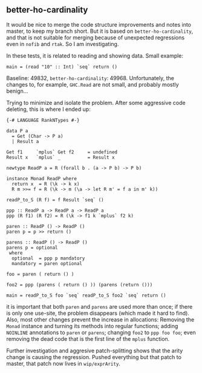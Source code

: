 ## better-ho-cardinality



It would be nice to merge the code structure improvements and notes into master, to keep my branch short. But it is based on `better-ho-cardinality`, and that is not suitable for merging because of unexpected regressions even in `nofib` and `rtak`. So I am investigating.



In these tests, it is related to reading and showing data. Small example:


```
main = (read "10" :: Int) `seq` return ()
```


Baseline: 49832, `better-ho-cardinality`: 49968. Unfortunately, the changes to, for example, `GHC.Read` are not small, and probably mostly benign...



Trying to minimize and isolate the problem. After some aggressive code deleting, this is where I ended up:


```
{-# LANGUAGE RankNTypes #-}

data P a
  = Get (Char -> P a)
  | Result a

Get f1     `mplus` Get f2     = undefined
Result x   `mplus` _          = Result x

newtype ReadP a = R (forall b . (a -> P b) -> P b)

instance Monad ReadP where
  return x  = R (\k -> k x)
  R m >>= f = R (\k -> m (\a -> let R m' = f a in m' k))

readP_to_S (R f) = f Result `seq` ()

ppp :: ReadP a -> ReadP a -> ReadP a
ppp (R f1) (R f2) = R (\k -> f1 k `mplus` f2 k)

paren :: ReadP () -> ReadP ()
paren p = p >> return ()

parens :: ReadP () -> ReadP ()
parens p = optional
 where
  optional  = ppp p mandatory
  mandatory = paren optional

foo = paren ( return () )

foo2 = ppp (parens ( return () )) (parens (return ()))

main = readP_to_S foo `seq` readP_to_S foo2 `seq` return ()
```


it is important that both `paren` and `parens` are used more than once; if there is only one use-site, the problem disappears (which made it hard to find). Also, most other changes prevent the increase in allocations: Removing the `Monad` instance and turning its methods into regular functions; adding `NOINLINE` annotations to `paren` or `parens`; changing `foo2` to `ppp foo foo`; even removing the dead code that is the first line of the `mplus` function.



Further investigation and aggresive patch-splitting shows that the arity change is causing the regression. Pushed everything but that patch to master, that patch now lives in `wip/exprArity`.


